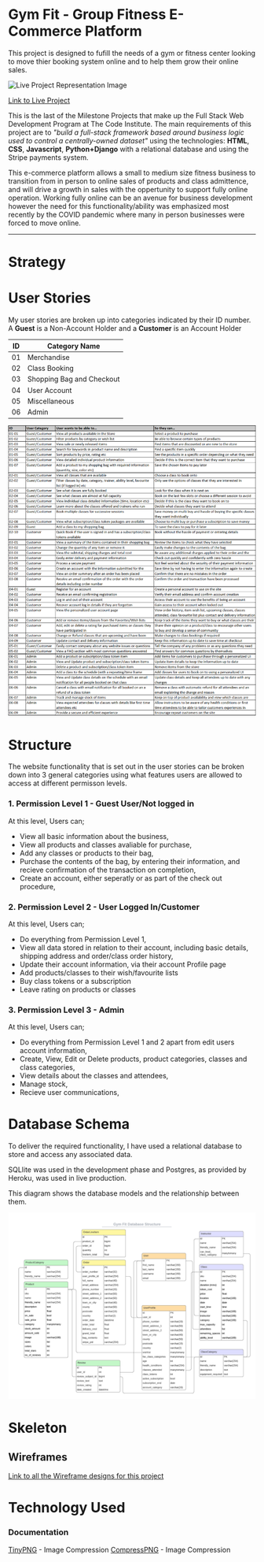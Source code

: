 # Gym Fit - Group Fitness E-Commerce Platform
This project is designed to fufill the needs of a gym or fitness center looking to move thier booking system online and to help them grow their online sales.

![Live Project Representation Image](#)

[Link to Live Project](#)

This is the last of the Milestone Projects that make up the Full Stack Web Development Program at The Code Institute. The main requirements of this project are to *"build a full-stack framework based around business logic used to control a centrally-owned dataset"* using the technologies: **HTML**, **CSS**, **Javascript**, **Python+Django** with a relational database and using the Stripe payments system.

This e-commerce platform allows a small to medium size fitness business to transition from in person to online sales of products and class admittence, and will drive a growth in sales with the oppertunity to support fully online operation. Working fully online can be an avenue for business development however the need for this functionality/ability was emphasized most recently by the COVID pandemic where many in person businesses were forced to move online.

---

# **Strategy**

# User Stories

My user stories are broken up into categories indicated by their ID number. A **Guest** is a Non-Account Holder and a **Customer** is an Account Holder

| ID | Category Name |
| --- | --- |
| 01 | Merchandise |
| 02 | Class Booking |
| 03 | Shopping Bag and Checkout |
| 04 | User Account |
| 05 | Miscellaneous |
| 06 | Admin |

![Spreadsheet of User Stories](readme/assets/ms4-user-stories.png)

# **Structure**

The website functionality that is set out in the user stories can be broken down into 3 general categories using what features users are allowed to access at different permisson levels.

### 1. Permission Level 1 - Guest User/Not logged in
At this level, Users can;
- View all basic information about the business,
- View all products and classes avaliable for purchase,
- Add any classes or products to their bag,
- Purchase the contents of the bag, by entering their information, and recieve confirmation of the transaction on completion,
- Create an account, either seperatly or as part of the check out procedure,

### 2. Permission Level 2 - User Logged In/Customer
At this level, Users can;
- Do everything from Permission Level 1,
- View all data stored in relation to their account, including basic details, shipping address and order/class order history,
- Update their account information, via their account Profile page
- Add products/classes to their wish/favourite lists
- Buy class tokens or a subscription
- Leave rating on products or classes

### 3. Permission Level 3 - Admin
At this level, Users can;
- Do everything from Permission Level 1 and 2 apart from edit users account information,
- Create, View, Edit or Delete products, product categories, classes and class categories,
- View details about the classes and attendees,
- Manage stock,
- Recieve user communications,



# Database Schema

To deliver the required functionality, I have used a relational database to store and access any associated data. 

SQLlite was used in the development phase and Postgres, as provided by Heroku, was used in live production.

This diagram shows the database models and the relationship between them.

![Database Structure and Schema Diagram](readme/assets/gym-fit-db-diagram.png)


# Skeleton

## Wireframes

[Link to all the Wireframe designs for this project](readme/assets/wireframes.md)


# Technology Used

### Documentation
[TinyPNG](https://tinypng.com/) - Image Compression
[CompressPNG](https://compresspng.com/) - Image Compression